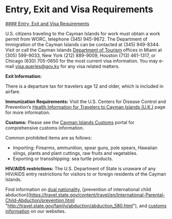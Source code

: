 # Entry, Exit and Visa Requirements

[#### Entry, Exit and Visa Requirements](javascript:void(0); "Entry, Exit and Visa Requirements")

U.S. citizens traveling to the Cayman Islands for work must obtain a work permit from WORC, telephone (345) 945-9672. The Department of Immigration of the Cayman Islands can be contacted at (345) 949-8344. Visit or call the Cayman Islands [Department of Tourism](https://www.visitcaymanislands.com/en-us) offices in Miami at (305) 599-9033, New York (212) 889-9009, Houston (713) 461-1317, or Chicago (630) 705-0650 for the most current visa information. You may e-mail visa.queries@gov.ky for any visa related matters.

**Exit Information:**

There is a departure tax for travelers age 12 and older, which is included in airfare.

**Immunization Requirements:** Visit the U.S. Centers for Disease Control and Prevention’s [Health Information for Travelers to Cayman Islands (U.K.)](https://wwwnc.cdc.gov/travel/destinations/traveler/none/cayman-islands) page for more information.

**Customs:** Please see the [Cayman Islands Customs](https://www.cbc.gov.ky/) portal for comprehensive customs information.

Common prohibited items are as follows:

* Importing: Firearms, ammunition, spear guns, pole spears, Hawaiian slings, plants and plant cuttings, raw fruits and vegetables.
* Exporting or transshipping: sea turtle products.

**HIV/AIDS restrictions:** The U.S. Department of State is unaware of any HIV/AIDS entry restrictions for visitors to or foreign residents of the Cayman Islands.

Find information on [dual nationality](https://travel.state.gov/content/travel/en/international-travel/before-you-go/travelers-with-special-considerations/Dual-Nationality-Travelers.html "http://travel.state.gov/travel/cis_pa_tw/cis/cis_1753.html"), [prevention of international child abduction](https://travel.state.gov/content/travel/en/International-Parental-Child-Abduction/prevention.html "http://travel.state.gov/family/abduction/abduction_580.html"), and [customs information](https://travel.state.gov/content/travel/en/international-travel/before-you-go/customs-and-import.html "http://travel.state.gov/travel/cis_pa_tw/cis/cis_1468.html") on our websites.